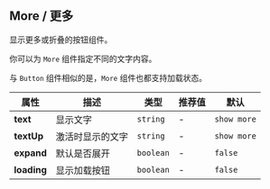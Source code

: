 ## More / 更多

显示更多或折叠的按钮组件。

<ex-code name="ex-more-basic"/>

你可以为 <code>More</code> 组件指定不同的文字内容。

</ex-code>

<ex-code name="ex-more-default"/></ex-code>

<ex-code name="ex-more-loading"/>

与 <code>Button</code> 组件相似的是，<code>More</code> 组件也都支持加载状态。

</ex-code>

<ex-footer edit-link="https://github.com/zeit-ui/vue/edit/master/docs/en-us/components/more.md">

| 属性 | 描述 | 类型 | 推荐值 | 默认
| ---------- | ---------- | ---- |  -------------- | ------ |
| **text** | 显示文字 | `string` | - | `show more` |
| **textUp** | 激活时显示的文字  | `string` | - | `show more` |
| **expand** | 默认是否展开 | `boolean` | - | `false` |
| **loading** | 显示加载按钮 | `boolean` | - | `false` |

</ex-footer>
